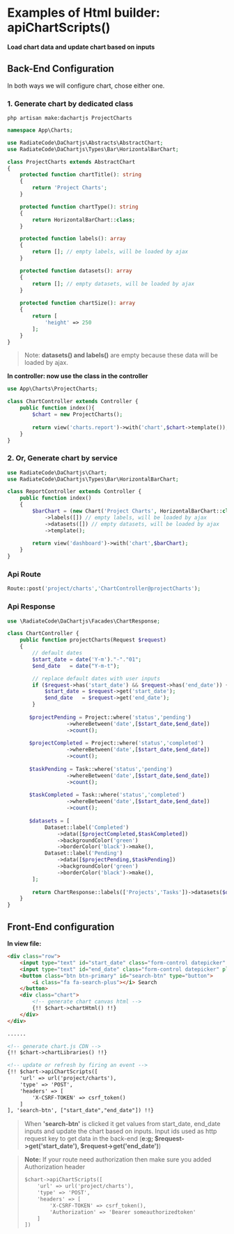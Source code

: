 # Examples of Html builder: apiChartScripts()
**Load chart data and update chart based on inputs**
## Back-End Configuration
In both ways we will configure chart, chose either one.
### 1. Generate chart by dedicated class
    php artisan make:dachartjs ProjectCharts
```php
namespace App\Charts;

use RadiateCode\DaChartjs\Abstracts\AbstractChart;
use RadiateCode\DaChartjs\Types\Bar\HorizontalBarChart;

class ProjectCharts extends AbstractChart
{
    protected function chartTitle(): string
    {
        return 'Project Charts';
    }

    protected function chartType(): string
    {
        return HorizontalBarChart::class;
    }

    protected function labels(): array
    {
        return []; // empty labels, will be loaded by ajax
    }

    protected function datasets(): array
    {
        return []; // empty datasets, will be loaded by ajax
    }
    
    protected function chartSize(): array
    {
        return [
            'height' => 250
        ];
    }
}
```
> Note: **datasets() and labels()** are empty because these data will be loaded by ajax.

**In controller: now use the class in the controller**
```php
use App\Charts\ProjectCharts;

class ChartController extends Controller {
    public function index(){
        $chart = new ProjectCharts();
        
        return view('charts.report')->with('chart',$chart->template());
    }
}
```
### 2. Or, Generate chart by service

```php
use RadiateCode\DaChartjs\Chart;
use RadiateCode\DaChartjs\Types\Bar\HorizontalBarChart;

class ReportController extends Controller {
    public function index()
    {
        $barChart = (new Chart('Project Charts', HorizontalBarChart::class))
            ->labels([]) // empty labels, will be loaded by ajax
            ->datasets([]) // empty datasets, will be loaded by ajax
            ->template();    
              
        return view('dashboard')->with('chart',$barChart);       
    }
}
```
### Api Route
```php
Route::post('project/charts','ChartController@projectCharts');
```
### Api Response
```php
use \RadiateCode\DaChartjs\Facades\ChartResponse;

class ChartController {
    public function projectCharts(Request $request)
    {
        // default dates
        $start_date = date('Y-m')."-"."01";
        $end_date   = date("Y-m-t");

        // replace default dates with user inputs
        if ($request->has('start_date') && $request->has('end_date')) {
            $start_date = $request->get('start_date');
            $end_date   = $request->get('end_date');
        }
        
       $projectPending = Project::where('status','pending')
                   ->whereBetween('date',[$start_date,$end_date])
                   ->count();
                   
       $projectCompleted = Project::where('status','completed')
                   ->whereBetween('date',[$start_date,$end_date])
                   ->count();
                   
       $taskPending = Task::where('status','pending')
                   ->whereBetween('date',[$start_date,$end_date])
                   ->count();
       
       $taskCompleted = Task::where('status','completed')
                   ->whereBetween('date',[$start_date,$end_date])
                   ->count();
       
       $datasets = [
            Dataset::label('Completed')
                ->data([$projectCompleted,$taskCompleted])
                ->backgroundColor('green')
                ->borderColor('black')->make(),
            Dataset::label('Pending')
                ->data([$projectPending,$taskPending])
                ->backgroundColor('green')
                ->borderColor('black')->make(),
        ];
        
        return ChartResponse::labels(['Projects','Tasks'])->datasets($datasets)->toJson();
    }
}
```
## Front-End configuration
**In view file:**
```html
<div class="row">
    <input type="text" id="start_date" class="form-control datepicker" placeholder="" aria-label="">
    <input type="text" id="end_date" class="form-control datepicker" placeholder="" aria-label="">
    <button class="btn btn-primary" id="search-btn" type="button">
        <i class="fa fa-search-plus"></i> Search
    </button>
    <div class="chart">
        <!-- generate chart canvas html -->
        {!! $chart->chartHtml() !!}
    </div>
</div>

......

<!-- generate chart.js CDN -->
{!! $chart->chartLibraries() !!}

<!-- update or refresh by firing an event -->
{!! $chart->apiChartScripts([
    'url' => url('project/charts'),
    'type' => 'POST',
    'headers' => [
        'X-CSRF-TOKEN' => csrf_token()
    ]
], 'search-btn', ["start_date","end_date"]) !!}
```
> When **'search-btn'** is clicked it get values from start_date, end_date inputs and update the chart based on inputs.
> Input ids used as http request key to get data in the back-end (**e:g; $request->get('start_date'), $request->get('end_date')**) 

> **Note:** If your route need authorization then make sure you added Authorization header
> ```html
> $chart->apiChartScripts([
>     'url' => url('project/charts'), 
>     'type' => 'POST',
>     'headers' => [
>         'X-CSRF-TOKEN' => csrf_token(),
>         'Authorization' => 'Bearer someauthorizedtoken'
>     ]
> ])
> ```
